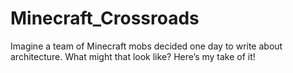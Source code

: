 # Minecraft_Crossroads
Imagine a team of Minecraft mobs decided one day to write about architecture. What might that look like? Here’s my take of it! 
